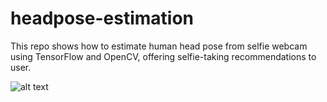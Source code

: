 # headpose-estimation
 This repo shows how to estimate human head pose from selfie webcam using TensorFlow and OpenCV, offering selfie-taking recommendations to user.

![alt text](desktop/screenshot1.png "Chin lower")

